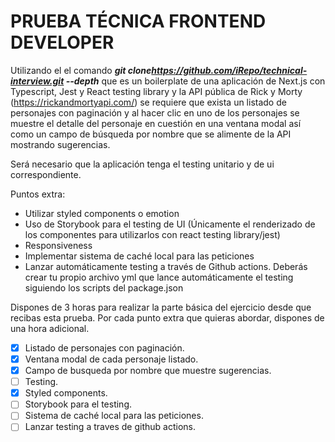 # PRUEBA TÉCNICA FRONTEND DEVELOPER

Utilizando el el comando ***git clone[](https://github.com/iRepo/technical-interview.git)<https://github.com/iRepo/technical-interview.git> --depth*** que es un boilerplate de una aplicación de Next.js con Typescript, Jest y React testing library y la API pública de Rick y Morty (<https://rickandmortyapi.com/>) se requiere que exista un listado de personajes con paginación y al hacer clic en uno de los personajes se muestre el detalle del personaje en cuestión en una ventana modal así como un campo de búsqueda por nombre que se alimente de la API mostrando sugerencias.

Será necesario que la aplicación tenga el testing unitario y de ui correspondiente.

Puntos extra:

- Utilizar styled components o emotion
- Uso de Storybook para el testing de UI (Únicamente el renderizado de los componentes para utilizarlos con react testing library/jest)
- Responsiveness
- Implementar sistema de caché local para las peticiones
- Lanzar automáticamente testing a través de Github actions. Deberás crear tu propio archivo yml que lance automáticamente el testing siguiendo los scripts del package.json

Dispones de 3 horas para realizar la parte básica del ejercicio desde que recibas esta prueba. Por cada punto extra que quieras abordar, dispones de una hora adicional.

- [X] Listado de personajes con paginación.
- [X] Ventana modal de cada personaje listado.
- [X] Campo de busqueda por nombre que muestre sugerencias.
- [  ] Testing.
- [X] Styled components.
- [ ] Storybook para el testing.
- [ ] Sistema de caché local para las peticiones.
- [ ] Lanzar testing a traves de github actions.
